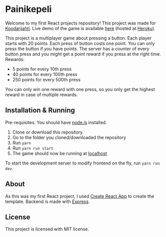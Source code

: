 # Painikepeli

Welcome to my first React projects repository! This project was made for [Koodarijahti](https://koodarijahti.fi/). Live demo of the game is available [here](https://boiling-caverns-01198.herokuapp.com/) (hosted at [Heroku](https://www.heroku.com)).

This project is a multiplayer game about pressing a button. Each player starts with 20 points. Each press of button costs one point. You can only press the button if you have points. The server has a counter of every button press and you might get a point reward if you press at the right time.
Rewards:

- 5 points for every 10th press
- 40 points for every 100th press
- 250 points for every 500th press

You can only win one reward with one press, so you only get the highest reward in case of multiple rewards.

## Installation & Running

Pre-requisites: You should have [node.js](https://nodejs.org/en/) installed.

1. Clone or download this repository.
2. Go to the folder you cloned/downloaded the repository
3. Run `yarn`
4. Run `yarn run start`
5. The game should now be running at [localhost](http://localhost:3000)

To start the development server to modify frontend on the fly, run `yarn run dev`.

## About

As this was my first React project, I used [Create React App](https://github.com/facebook/create-react-app) to create the template. Backend is made with [Express](https://expressjs.com/).

## License

This project is licensed with MIT license.
